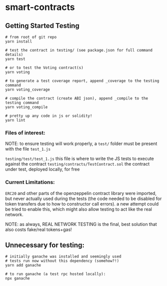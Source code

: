 # smart-contracts

## Getting Started Testing

```
# from root of git repo
yarn install

# test the contract in testing/ (see package.json for full command details)
yarn test

# or to test the Voting contract(s)
yarn voting

# to generate a test coverage report, append _coverage to the testing command
yarn voting_coverage

# compile the contract (create ABI json), append _compile to the testing command
yarn voting_compile

# pretty up any code in js or solidity!
yarn lint
```

### Files of interest:

NOTE: to ensure testing will work properly, a `test/` folder must be present with the file `test_1.js`

`testing/test/test_1.js` this file is where to write the JS tests to execute against the contract
`testing/contracts/TestContract.sol` the contract under test, deployed locally, for free

### Current Limitations:

`ERC20` and other parts of the openzeppelin contract library were imported, but never actually used during the tests (the code needed to be disabled for token transfers due to how to constructor call errors). a new attempt could be tried to enable this, which might also allow testing to act like the real network.

NOTE: as always, REAL NETWORK TESTING is the final, best solution that also costs fake/real tokens+gas!

## Unnecessary for testing:

```
# initially ganache was installed and seemingly used
# tests run now without this dependency (somehow?!)
yarn add ganache

# to run ganache (a test rpc hosted locally):
npx ganache
```
